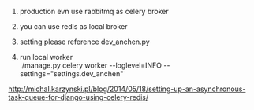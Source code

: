1. production evn use rabbitmq as celery broker 

2. you can use redis as local broker 

3. setting please reference dev_anchen.py

4. run local worker  
./manage.py celery worker --loglevel=INFO  --settings="settings.dev_anchen"


http://michal.karzynski.pl/blog/2014/05/18/setting-up-an-asynchronous-task-queue-for-django-using-celery-redis/
